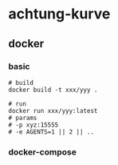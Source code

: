 # achtung-kurve

## docker

### basic
```
# build
docker build -t xxx/yyy .

# run
docker run xxx/yyy:latest
# params
# -p xyz:15555
# -e AGENTS=1 || 2 || .. 
```

### docker-compose